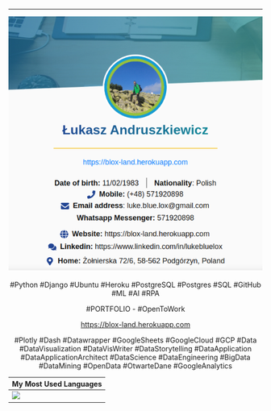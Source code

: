 <div align="center">
<hr>
<img src="https://raw.githubusercontent.com/LukeBlueLOx/Django-BLOX-Land-Post_List.html/main/BLOX-VC.png" width="" height=""/>
<br>
<br>
#Python #Django #Ubuntu #Heroku #PostgreSQL #Postgres #SQL #GitHub #ML #AI #RPA

#PORTFOLIO - #OpenToWork

https://blox-land.herokuapp.com

#Plotly #Dash #Datawrapper #GoogleSheets #GoogleCloud #GCP #Data #DataVisualization #DataVisWriter #DataStorytelling #DataApplication #DataApplicationArchitect #DataScience #DataEngineering #BigData #DataMining #OpenData #OtwarteDane #GoogleAnalytics

| My Most Used Languages | 
| ---- |
| <img src="https://github-readme-stats.vercel.app/api/top-langs/?username=LukeBlueLOx&hide_border=true&theme=transparent&layout=compact&langs_count=10" /> |

</div>
